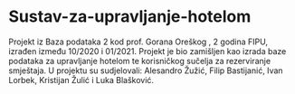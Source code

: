 # Sustav-za-upravljanje-hotelom
Projekt iz Baza podataka 2 kod prof. Gorana Oreškog , 2 godina FIPU, izrađen između 10/2020 i 01/2021. Projekt je bio zamišljen kao izrada baze podataka za upravljanje hotelom te korisničkog sučelja za rezerviranje smještaja. U projektu su sudjelovali: Alesandro Žužić, Filip Bastijanić, Ivan Lorbek, Kristijan Žulić i Luka Blašković. 
